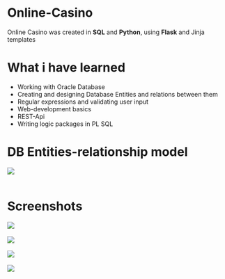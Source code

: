 # Online-Casino
Online Casino was created in <b>SQL</b> and <b>Python</b>, using <b>Flask</b> and Jinja templates

# What i have learned
* Working with Oracle Database
* Creating and designing Database Entities and relations between them
* Regular expressions and validating user input
* Web-development basics
* REST-Api 
* Writing logic packages in PL SQL

# DB Entities-relationship model
<img src="https://user-images.githubusercontent.com/23034890/77584234-c2e9fc00-6ee2-11ea-88b7-a789ba2edf21.png"> <br /><br />


# Screenshots
<img src="https://user-images.githubusercontent.com/23034890/77538811-a0cf8a00-6ea0-11ea-81ab-52d6c9ad1392.png"> <br /><br />
<img src="https://user-images.githubusercontent.com/23034890/77538997-ebe99d00-6ea0-11ea-8312-3cbbd46175d5.png"> <br /><br />
<img src="https://user-images.githubusercontent.com/23034890/77538913-c9f01a80-6ea0-11ea-984e-297cb500f218.png"> <br /><br />
<img src="https://user-images.githubusercontent.com/23034890/77538853-b3e25a00-6ea0-11ea-98af-7b527553e078.png"> <br /><br />
